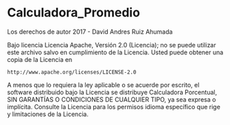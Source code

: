 # Calculadora_Promedio
Los derechos de autor 2017 - David Andres Ruiz Ahumada

Bajo licencia Licencia Apache, Versión 2.0 (Licencia);
no se puede utilizar este archivo salvo en cumplimiento de la Licencia.
Usted puede obtener una copia de la Licencia en

    http://www.apache.org/licenses/LICENSE-2.0

A menos que lo requiera la ley aplicable o se acuerde por escrito, el software
distribuido bajo la Licencia se distribuye Calculadora Porcentual,
SIN GARANTÍAS O CONDICIONES DE CUALQUIER TIPO, ya sea expresa o implícita.
Consulte la Licencia para los permisos idioma específico que rige y
limitaciones de la Licencia.
